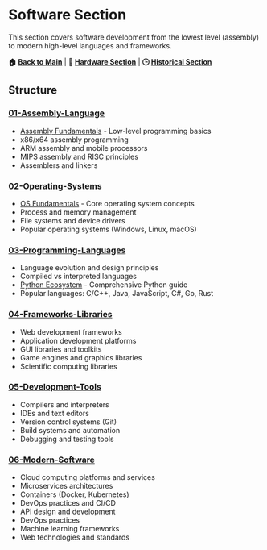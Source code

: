 # Software Section

This section covers software development from the lowest level (assembly) to modern high-level languages and frameworks.

**🏠 [Back to Main](../README.md)** | **🔧 [Hardware Section](../01-Hardware/)** | **🕒 [Historical Section](../03-Historical/)**

## Structure

### [01-Assembly-Language](01-Assembly-Language/)
- [Assembly Fundamentals](01-Assembly-Language/Assembly-Fundamentals.md) - Low-level programming basics
- x86/x64 assembly programming
- ARM assembly and mobile processors
- MIPS assembly and RISC principles
- Assemblers and linkers

### [02-Operating-Systems](02-Operating-Systems/)
- [OS Fundamentals](02-Operating-Systems/OS-Fundamentals.md) - Core operating system concepts
- Process and memory management
- File systems and device drivers
- Popular operating systems (Windows, Linux, macOS)

### [03-Programming-Languages](03-Programming-Languages/)
- Language evolution and design principles
- Compiled vs interpreted languages
- [Python Ecosystem](03-Programming-Languages/Python-Ecosystem.md) - Comprehensive Python guide
- Popular languages: C/C++, Java, JavaScript, C#, Go, Rust

### [04-Frameworks-Libraries](04-Frameworks-Libraries/)
- Web development frameworks
- Application development platforms
- GUI libraries and toolkits
- Game engines and graphics libraries
- Scientific computing libraries

### [05-Development-Tools](05-Development-Tools/)
- Compilers and interpreters
- IDEs and text editors
- Version control systems (Git)
- Build systems and automation
- Debugging and testing tools

### [06-Modern-Software](06-Modern-Software/)
- Cloud computing platforms and services
- Microservices architectures
- Containers (Docker, Kubernetes)
- DevOps practices and CI/CD
- API design and development
- DevOps practices
- Machine learning frameworks
- Web technologies and standards
